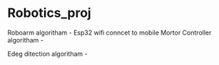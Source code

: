 # Robotics_proj

Roboarm algoritham - 
    Esp32 wifi conncet to mobile
Mortor Controller algoritham - 
    
Edeg ditection algoritham - 
    

